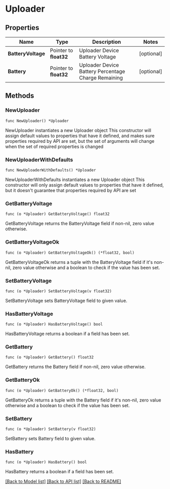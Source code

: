 # Uploader

## Properties

Name | Type | Description | Notes
------------ | ------------- | ------------- | -------------
**BatteryVoltage** | Pointer to **float32** | Uploader Device Battery Voltage | [optional] 
**Battery** | Pointer to **float32** | Uploader Device Battery Percentage Charge Remaining | [optional] 

## Methods

### NewUploader

`func NewUploader() *Uploader`

NewUploader instantiates a new Uploader object
This constructor will assign default values to properties that have it defined,
and makes sure properties required by API are set, but the set of arguments
will change when the set of required properties is changed

### NewUploaderWithDefaults

`func NewUploaderWithDefaults() *Uploader`

NewUploaderWithDefaults instantiates a new Uploader object
This constructor will only assign default values to properties that have it defined,
but it doesn't guarantee that properties required by API are set

### GetBatteryVoltage

`func (o *Uploader) GetBatteryVoltage() float32`

GetBatteryVoltage returns the BatteryVoltage field if non-nil, zero value otherwise.

### GetBatteryVoltageOk

`func (o *Uploader) GetBatteryVoltageOk() (*float32, bool)`

GetBatteryVoltageOk returns a tuple with the BatteryVoltage field if it's non-nil, zero value otherwise
and a boolean to check if the value has been set.

### SetBatteryVoltage

`func (o *Uploader) SetBatteryVoltage(v float32)`

SetBatteryVoltage sets BatteryVoltage field to given value.

### HasBatteryVoltage

`func (o *Uploader) HasBatteryVoltage() bool`

HasBatteryVoltage returns a boolean if a field has been set.

### GetBattery

`func (o *Uploader) GetBattery() float32`

GetBattery returns the Battery field if non-nil, zero value otherwise.

### GetBatteryOk

`func (o *Uploader) GetBatteryOk() (*float32, bool)`

GetBatteryOk returns a tuple with the Battery field if it's non-nil, zero value otherwise
and a boolean to check if the value has been set.

### SetBattery

`func (o *Uploader) SetBattery(v float32)`

SetBattery sets Battery field to given value.

### HasBattery

`func (o *Uploader) HasBattery() bool`

HasBattery returns a boolean if a field has been set.


[[Back to Model list]](../README.md#documentation-for-models) [[Back to API list]](../README.md#documentation-for-api-endpoints) [[Back to README]](../README.md)


